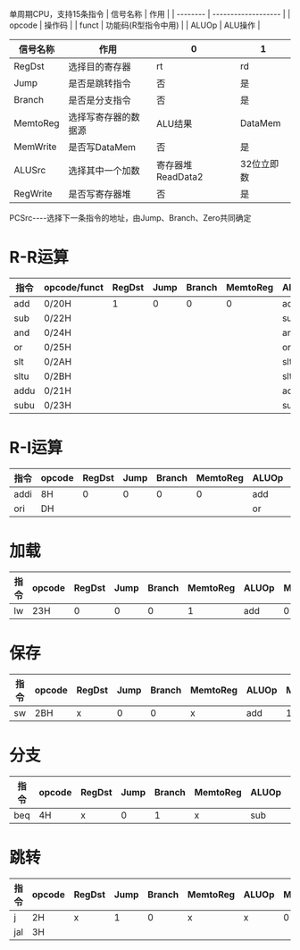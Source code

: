 单周期CPU，支持15条指令
| 信号名称 | 作用                |
| -------- | ------------------- |
| opcode   | 操作码              |
| funct    | 功能码(R型指令中用) |
| ALUOp    | ALU操作             |

| 信号名称 | 作用                 | 0                 | 1          |
| -------- | -------------------- | ----------------- | ---------- |
| RegDst   | 选择目的寄存器       | rt                | rd         |
| Jump     | 是否是跳转指令       | 否                | 是         |
| Branch   | 是否是分支指令       | 否                | 是         |
| MemtoReg | 选择写寄存器的数据源 | ALU结果           | DataMem    |
| MemWrite | 是否写DataMem        | 否                | 是         |
| ALUSrc   | 选择其中一个加数     | 寄存器堆ReadData2 | 32位立即数 |
| RegWrite | 是否写寄存器堆       | 否                | 是         |


PCSrc----选择下一条指令的地址，由Jump、Branch、Zero共同确定

# R-R运算
| 指令 | opcode/funct | RegDst | Jump | Branch | MemtoReg | ALUOp | MemWrite | ALUSrc | RegWrite |
| ---- | ------------ | ------ | ---- | ------ | -------- | ----- | -------- | ------ | -------- |
| add  | 0/20H        | 1      | 0    | 0      | 0        | add   | 0        | 0      | 1        |
| sub  | 0/22H        |        |      |        |          | sub   |          |        |          |
| and  | 0/24H        |        |      |        |          | and   |          |        |          |
| or   | 0/25H        |        |      |        |          | or    |          |        |          |
| slt  | 0/2AH        |        |      |        |          | slt   |          |        |          |
| sltu | 0/2BH        |        |      |        |          | sltu  |          |        |          |
| addu | 0/21H        |        |      |        |          | add   |          |        |          |
| subu | 0/23H        |        |      |        |          | sub   |          |        |          |

# R-I运算
| 指令 | opcode | RegDst | Jump | Branch | MemtoReg | ALUOp | MemWrite | ALUSrc | RegWrite |
| ---- | ------ | ------ | ---- | ------ | -------- | ----- | -------- | ------ | -------- |
| addi | 8H     | 0      | 0    | 0      | 0        | add   | 0        | 1      | 1        |
| ori  | DH     |        |      |        |          | or    |          |        |          |

# 加载
| 指令 | opcode | RegDst | Jump | Branch | MemtoReg | ALUOp | MemWrite | ALUSrc | RegWrite |
| ---- | ------ | ------ | ---- | ------ | -------- | ----- | -------- | ------ | -------- |
| lw   | 23H    | 0      | 0    | 0      | 1        | add   | 0        | 1      | 1        |

# 保存
| 指令 | opcode | RegDst | Jump | Branch | MemtoReg | ALUOp | MemWrite | ALUSrc | RegWrite |
| ---- | ------ | ------ | ---- | ------ | -------- | ----- | -------- | ------ | -------- |
| sw   | 2BH    | x      | 0    | 0      | x        | add   | 1        | 1      | 0        |

# 分支
| 指令 | opcode | RegDst | Jump | Branch | MemtoReg | ALUOp | MemWrite | ALUSrc | RegWrite |
| ---- | ------ | ------ | ---- | ------ | -------- | ----- | -------- | ------ | -------- |
| beq  | 4H     | x      | 0    | 1      | x        | sub   | 0        | 0      | 0        |

# 跳转
| 指令 | opcode | RegDst | Jump | Branch | MemtoReg | ALUOp | MemWrite | ALUSrc | RegWrite |
| ---- | ------ | ------ | ---- | ------ | -------- | ----- | -------- | ------ | -------- |
| j    | 2H     | x      | 1    | 0      | x        | x     | 0        | x      | 0        |
| jal  | 3H     |        |      |        |          |       |          |        |          |